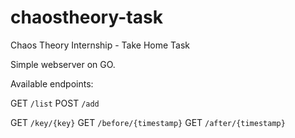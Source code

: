# chaostheory-task
Chaos Theory Internship - Take Home Task

Simple webserver on GO.

Available endpoints:

GET `/list`
POST `/add`

GET `/key/{key}`
GET `/before/{timestamp}`
GET `/after/{timestamp}`
